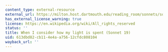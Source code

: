 ```yaml
---
content_type: external-resource
external_url: https://milton.host.dartmouth.edu/reading_room/sonnets/sonnet_19/text.shtml
has_external_license_warning: true
license: https://en.wikipedia.org/wiki/All_rights_reserved
status: ''
title: When I consider how my light is spent (Sonnet 19)
uid: 613dbd82-cb11-4e4a-a756-12cfdc808104
wayback_url: ''
---
```

